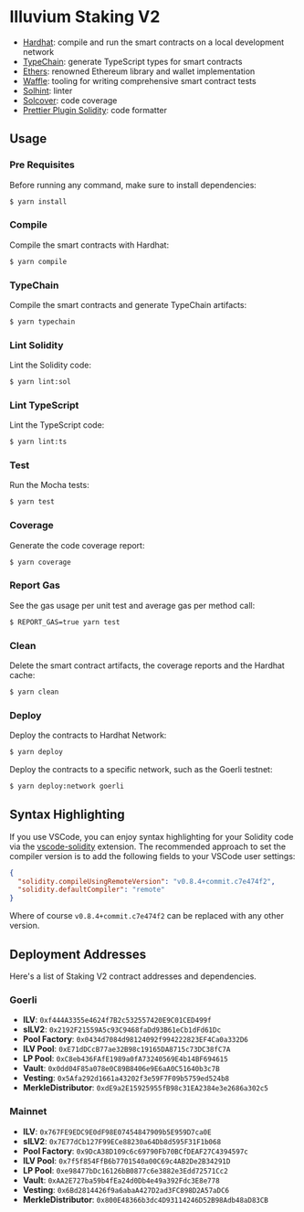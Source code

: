 # Illuvium Staking V2 

- [Hardhat](https://github.com/nomiclabs/hardhat): compile and run the smart contracts on a local development network
- [TypeChain](https://github.com/ethereum-ts/TypeChain): generate TypeScript types for smart contracts
- [Ethers](https://github.com/ethers-io/ethers.js/): renowned Ethereum library and wallet implementation
- [Waffle](https://github.com/EthWorks/Waffle): tooling for writing comprehensive smart contract tests
- [Solhint](https://github.com/protofire/solhint): linter
- [Solcover](https://github.com/sc-forks/solidity-coverage): code coverage
- [Prettier Plugin Solidity](https://github.com/prettier-solidity/prettier-plugin-solidity): code formatter

## Usage

### Pre Requisites

Before running any command, make sure to install dependencies:

```sh
$ yarn install
```

### Compile

Compile the smart contracts with Hardhat:

```sh
$ yarn compile
```

### TypeChain

Compile the smart contracts and generate TypeChain artifacts:

```sh
$ yarn typechain
```

### Lint Solidity

Lint the Solidity code:

```sh
$ yarn lint:sol
```

### Lint TypeScript

Lint the TypeScript code:

```sh
$ yarn lint:ts
```

### Test

Run the Mocha tests:

```sh
$ yarn test
```

### Coverage

Generate the code coverage report:

```sh
$ yarn coverage
```

### Report Gas

See the gas usage per unit test and average gas per method call:

```sh
$ REPORT_GAS=true yarn test
```

### Clean

Delete the smart contract artifacts, the coverage reports and the Hardhat cache:

```sh
$ yarn clean
```

### Deploy

Deploy the contracts to Hardhat Network:

```sh
$ yarn deploy
```

Deploy the contracts to a specific network, such as the Goerli testnet:

```sh
$ yarn deploy:network goerli
```

## Syntax Highlighting

If you use VSCode, you can enjoy syntax highlighting for your Solidity code via the
[vscode-solidity](https://github.com/juanfranblanco/vscode-solidity) extension. The recommended approach to set the
compiler version is to add the following fields to your VSCode user settings:

```json
{
  "solidity.compileUsingRemoteVersion": "v0.8.4+commit.c7e474f2",
  "solidity.defaultCompiler": "remote"
}
```

Where of course `v0.8.4+commit.c7e474f2` can be replaced with any other version.

## Deployment Addresses

Here's a list of Staking V2 contract addresses and dependencies.

### Goerli

- **ILV**: `0xf444A3355e4624f7B2c532557420E9C01CED499f`
- **sILV2**: `0x2192F21559A5c93C9468faDd93B61eCb1dFd61Dc`
- **Pool Factory**: `0x0434d7084d98124092f994222823EF4Ca0a332D6`
- **ILV Pool**: `0xE71dDCcB77ae32B98c19165DA8715c73DC38fC7A`
- **LP Pool**: `0xC8eb436FAfE1989a0fA73240569E4b14BF694615`
- **Vault**: `0x0dd04F85a078e0C89B8406e9E6aA0C51640b3c7B`
- **Vesting**: `0x5Afa292d1661a43202f3e59F7F09b5759ed524b8`
- **MerkleDistributor**: `0xdE9a2E15925955fB98c31EA2384e3e2686a302c5`

### Mainnet

- **ILV**: `0x767FE9EDC9E0dF98E07454847909b5E959D7ca0E`
- **sILV2**: `0x7E77dCb127F99ECe88230a64Db8d595F31F1b068`
- **Pool Factory**: `0x9DcA38D109c6c69790Fb70BCfDEAF27C4394597c`
- **ILV Pool**: `0x7f5f854FfB6b7701540a00C69c4AB2De2B34291D`
- **LP Pool**: `0xe98477bDc16126bB0877c6e3882e3Edd72571Cc2`
- **Vault**: `0xAA2E727ba59b4fEa24d0Db4e49a392Fdc3E8e778`
- **Vesting**: `0x6Bd2814426f9a6abaA427D2ad3FC898D2A57aDC6`
- **MerkleDistributor**: `0x800E48366b3dc4D93114246D52B98Adb48aD83CB`
